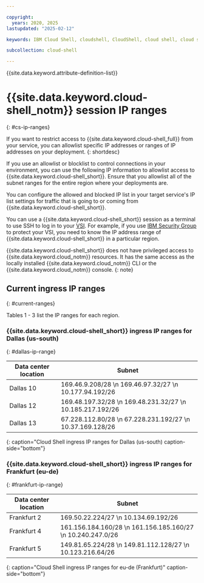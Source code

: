 ```yaml
---

copyright:
  years: 2020, 2025
lastupdated: "2025-02-12"

keywords: IBM Cloud Shell, cloudshell, CloudShell, cloud shell, cloud shell service, cloud shell ip addresses, cloud shell allowlist, cloud shell blocklist

subcollection: cloud-shell

---
```


{{site.data.keyword.attribute-definition-list}}

# {{site.data.keyword.cloud-shell_notm}} session IP ranges
{: #cs-ip-ranges}

If you want to restrict access to {{site.data.keyword.cloud-shell_full}} from your service, you can allowlist specific IP addresses or ranges of IP addresses on your deployment.
{: shortdesc}

If you use an allowlist or blocklist to control connections in your environment, you can use the following IP information to allowlist access to {{site.data.keyword.cloud-shell_short}}. Ensure that you allowlist all of the subnet ranges for the entire region where your deployments are.

You can configure the allowed and blocked IP list in your target service's IP list settings for traffic that is going to or coming from {{site.data.keyword.cloud-shell_short}}.

You can use a {{site.data.keyword.cloud-shell_short}} session as a terminal to use SSH to log in to your [VSI](/docs/virtual-servers?topic=virtual-servers-about-virtual-servers). For example, if you use [IBM Security Group](/docs/security-groups?topic=security-groups-about-ibm-security-groups) to protect your VSI, you need to know the IP address range of {{site.data.keyword.cloud-shell_short}} in a particular region.

{{site.data.keyword.cloud-shell_short}} does not have privileged access to {{site.data.keyword.cloud_notm}} resources. It has the same access as the locally installed {{site.data.keyword.cloud_notm}} CLI or the {{site.data.keyword.cloud_notm}} console.
{: note}


## Current ingress IP ranges
{: #current-ranges}

Tables 1 - 3 list the IP ranges for each region.


### {{site.data.keyword.cloud-shell_short}} ingress IP ranges for Dallas (us-south)
{: #dallas-ip-range}

Data center location | Subnet
-- | --
| Dallas 10 | 169.46.9.208/28 \n 169.46.97.32/27 \n 10.177.94.192/26 |
| Dallas 12 | 169.48.197.32/28 \n 169.48.231.32/27 \n 10.185.217.192/26 |
| Dallas 13 |	67.228.112.80/28 \n 67.228.231.192/27 \n 10.37.169.128/26 |
{: caption="Cloud Shell ingress IP ranges for Dallas (us-south) caption-side="bottom"}

### {{site.data.keyword.cloud-shell_short}} ingress IP ranges for Frankfurt (eu-de)
{: #frankfurt-ip-range}

Data center location | Subnet
-- | --
| Frankfurt 2 | 169.50.22.224/27 \n 10.134.69.192/26 |
| Frankfurt 4 | 161.156.184.160/28 \n 161.156.185.160/27 \n 10.240.247.0/26 |
| Frankfurt 5 | 149.81.65.224/28 \n 149.81.112.128/27 \n 10.123.216.64/26 |
{: caption="Cloud Shell ingress IP ranges for eu-de (Frankfurt)" caption-side="bottom"}
